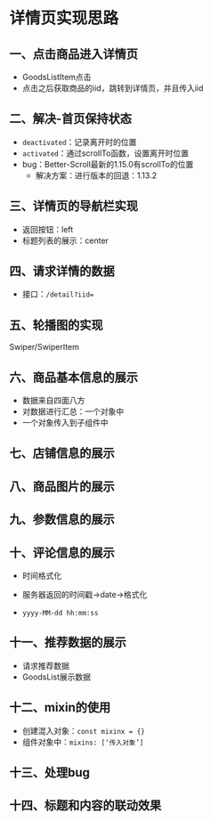 # 详情页实现思路

## 一、点击商品进入详情页

* GoodsListItem点击
* 点击之后获取商品的iid，跳转到详情页，并且传入iid



## 二、解决-首页保持状态

* `deactivated`：记录离开时的位置
* `activated`：通过scrollTo函数，设置离开时位置
* bug：Better-Scroll最新的1.15.0有scrollTo的位置
  * 解决方案：进行版本的回退：1.13.2



## 三、详情页的导航栏实现

* 返回按钮：left
* 标题列表的展示：center

## 四、请求详情的数据

* 接口：`/detail?iid=`



## 五、轮播图的实现

Swiper/SwiperItem



## 六、商品基本信息的展示

* 数据来自四面八方
* 对数据进行汇总：一个对象中
* 一个对象传入到子组件中

## 七、店铺信息的展示



## 八、商品图片的展示



## 九、参数信息的展示



## 十、评论信息的展示

* 时间格式化
* 服务器返回的时间戳->date->格式化

* `yyyy-MM-dd hh:mm:ss`



## 十一、推荐数据的展示

* 请求推荐数据
* GoodsList展示数据





## 十二、mixin的使用

* 创建混入对象：`const mixinx = {}`
* 组件对象中：`mixins: [‘传入对象’]`

## 十三、处理bug

## 十四、标题和内容的联动效果